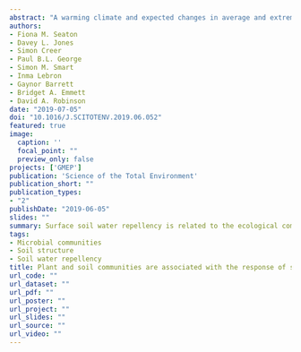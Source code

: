 ```yaml
---
abstract: "A warming climate and expected changes in average and extreme rainfall emphasise the importance of understanding how the land surface routes and stores surface water. The availability and movement of water within an ecosystem is a fundamental control on biological and geophysical activity, and influences many climatic feedbacks. A key phenomenon influencing water infiltration into the land surface is soil hydrophobicity, or water repellency. Despite repellency dictating the speed, volume and pattern of water infiltration, there is still major uncertainty over whether this critical hydrological process is biologically or physicochemically controlled. Here we show that soil water repellency is likely driven by changes in the plant and soil microbial communities in response to environmental stressors. We carried out a field survey in the summers of 2013 to 2016 in a variety of temperate habitats ranging across arable, grassland, forest and bog sites. We found that moderate to extreme repellency occurs in 68% of soils at a national scale in temperate ecosystems, with 92% showing some repellency. Taking a systems approach, we show that a wetter climate and low nutrient availability alter plant, bacterial and fungal community structure, which in turn are associated with increased soil water repellency across a large-scale gradient of soil, vegetation and land-use. The stress tolerance of the plant community and associated changes in soil microbial communities were more closely linked to changes in repellency than soil physicochemical properties. Our results indicate that there are consistent responses to diverse ecosystem stresses that will impact plant and microbial community composition, soil properties, and hydrological behaviour. We suggest that the ability of a biological community to induce such hydrological responses will influence the resilience of the whole ecosystem to environmental stress. This highlights the crucial role of above-belowground interactions in mediating climatic feedbacks and dictating ecosystem health."
authors:
- Fiona M. Seaton
- Davey L. Jones
- Simon Creer
- Paul B.L. George
- Simon M. Smart
- Inma Lebron
- Gaynor Barrett
- Bridget A. Emmett
- David A. Robinson
date: "2019-07-05"
doi: "10.1016/J.SCITOTENV.2019.06.052"
featured: true
image:
  caption: ''
  focal_point: ""
  preview_only: false
projects: ['GMEP']
publication: 'Science of the Total Environment'
publication_short: ""
publication_types:
- "2"
publishDate: "2019-06-05"
slides: ""
summary: Surface soil water repellency is related to the ecological communities at a site.
tags:
- Microbial communities
- Soil structure
- Soil water repellency
title: Plant and soil communities are associated with the response of soil water repellency to environmental stress
url_code: ""
url_dataset: ""
url_pdf: ""
url_poster: ""
url_project: ""
url_slides: ""
url_source: ""
url_video: ""
---
```





